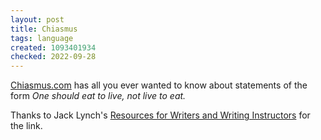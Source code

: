 ```yaml
---
layout: post
title: Chiasmus
tags: language
created: 1093401934
checked: 2022-09-28
---
```

[Chiasmus.com](http://web.archive.org/web/20061027065202/http://www.chiasmus.com/whatischiasmus.shtml) has all you ever wanted to know about statements of the form _One should eat to live, not live to eat._

Thanks to Jack Lynch's [Resources for Writers and Writing Instructors](http://web.archive.org/web/20120211085206/http://andromeda.rutgers.edu/~jlynch/Writing/links.html) for the link.
